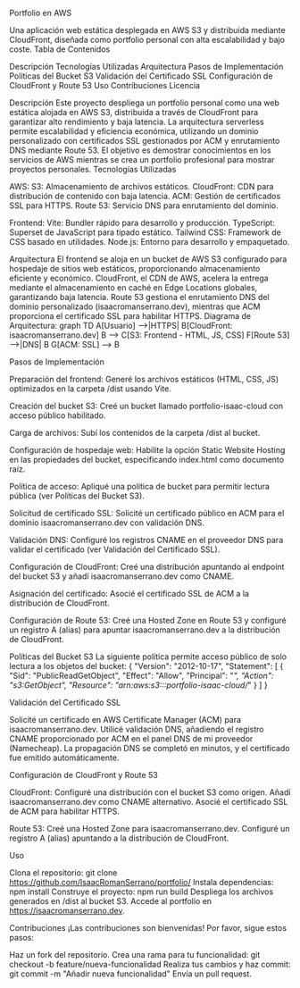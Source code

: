 Portfolio en AWS

Una aplicación web estática desplegada en AWS S3 y distribuida mediante CloudFront, diseñada como portfolio personal con alta escalabilidad y bajo coste.
Tabla de Contenidos

Descripción
Tecnologías Utilizadas
Arquitectura
Pasos de Implementación
Políticas del Bucket S3
Validación del Certificado SSL
Configuración de CloudFront y Route 53
Uso
Contribuciones
Licencia

Descripción
Este proyecto despliega un portfolio personal como una web estática alojada en AWS S3, distribuida a través de CloudFront para garantizar alto rendimiento y baja latencia. La arquitectura serverless permite escalabilidad y eficiencia económica, utilizando un dominio personalizado con certificados SSL gestionados por ACM y enrutamiento DNS mediante Route 53.
El objetivo es demostrar conocimientos en los servicios de AWS mientras se crea un portfolio profesional para mostrar proyectos personales.
Tecnologías Utilizadas

AWS:
S3: Almacenamiento de archivos estáticos.
CloudFront: CDN para distribución de contenido con baja latencia.
ACM: Gestión de certificados SSL para HTTPS.
Route 53: Servicio DNS para enrutamiento del dominio.


Frontend:
Vite: Bundler rápido para desarrollo y producción.
TypeScript: Superset de JavaScript para tipado estático.
Tailwind CSS: Framework de CSS basado en utilidades.
Node.js: Entorno para desarrollo y empaquetado.



Arquitectura
El frontend se aloja en un bucket de AWS S3 configurado para hospedaje de sitios web estáticos, proporcionando almacenamiento eficiente y económico. CloudFront, el CDN de AWS, acelera la entrega mediante el almacenamiento en caché en Edge Locations globales, garantizando baja latencia. Route 53 gestiona el enrutamiento DNS del dominio personalizado (isaacromanserrano.dev), mientras que ACM proporciona el certificado SSL para habilitar HTTPS.
Diagrama de Arquitectura:
graph TD
    A[Usuario] -->|HTTPS| B[CloudFront: isaacromanserrano.dev]
    B --> C[S3: Frontend - HTML, JS, CSS]
    F[Route 53] -->|DNS| B
    G[ACM: SSL] --> B

Pasos de Implementación

Preparación del frontend:
Generé los archivos estáticos (HTML, CSS, JS) optimizados en la carpeta /dist usando Vite.


Creación del bucket S3:
Creé un bucket llamado portfolio-isaac-cloud con acceso público habilitado.


Carga de archivos:
Subí los contenidos de la carpeta /dist al bucket.


Configuración de hospedaje web:
Habilite la opción Static Website Hosting en las propiedades del bucket, especificando index.html como documento raíz.


Política de acceso:
Apliqué una política de bucket para permitir lectura pública (ver Políticas del Bucket S3).


Solicitud de certificado SSL:
Solicité un certificado público en ACM para el dominio isaacromanserrano.dev con validación DNS.


Validación DNS:
Configuré los registros CNAME en el proveedor DNS para validar el certificado (ver Validación del Certificado SSL).


Configuración de CloudFront:
Creé una distribución apuntando al endpoint del bucket S3 y añadí isaacromanserrano.dev como CNAME.


Asignación del certificado:
Asocié el certificado SSL de ACM a la distribución de CloudFront.


Configuración de Route 53:
Creé una Hosted Zone en Route 53 y configuré un registro A (alias) para apuntar isaacromanserrano.dev a la distribución de CloudFront.



Políticas del Bucket S3
La siguiente política permite acceso público de solo lectura a los objetos del bucket:
{
    "Version": "2012-10-17",
    "Statement": [
        {
            "Sid": "PublicReadGetObject",
            "Effect": "Allow",
            "Principal": "*",
            "Action": "s3:GetObject",
            "Resource": "arn:aws:s3:::portfolio-isaac-cloud/*"
        }
    ]
}

Validación del Certificado SSL

Solicité un certificado en AWS Certificate Manager (ACM) para isaacromanserrano.dev.
Utilicé validación DNS, añadiendo el registro CNAME proporcionado por ACM en el panel DNS de mi proveedor (Namecheap).
La propagación DNS se completó en minutos, y el certificado fue emitido automáticamente.

Configuración de CloudFront y Route 53

CloudFront:
Configuré una distribución con el bucket S3 como origen.
Añadí isaacromanserrano.dev como CNAME alternativo.
Asocié el certificado SSL de ACM para habilitar HTTPS.


Route 53:
Creé una Hosted Zone para isaacromanserrano.dev.
Configuré un registro A (alias) apuntando a la distribución de CloudFront.



Uso

Clona el repositorio: git clone https://github.com/IsaacRomanSerrano/portfolio/
Instala dependencias: npm install
Construye el proyecto: npm run build
Despliega los archivos generados en /dist al bucket S3.
Accede al portfolio en https://isaacromanserrano.dev.

Contribuciones
¡Las contribuciones son bienvenidas! Por favor, sigue estos pasos:

Haz un fork del repositorio.
Crea una rama para tu funcionalidad: git checkout -b feature/nueva-funcionalidad
Realiza tus cambios y haz commit: git commit -m "Añadir nueva funcionalidad"
Envía un pull request.

